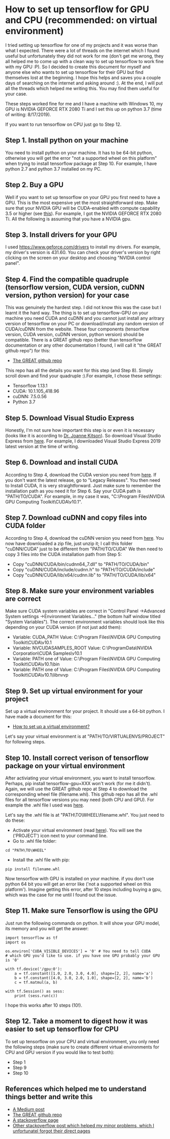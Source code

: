 # How to set up tensorflow for GPU and CPU (recommended: on virtual environment)
I tried setting up tensorflow for one of my projects and it was worse than what I expected. There were a lot of threads on the internet which I found useful but unfortunately they did not work for me (don't get me wrong, they all helped me to come up with a clean way to set up tensorflow to work fine with my GPU :P). So I decided to create this document for myself and anyone else who wants to set up tensorflow for their GPU but find themselves lost at the beginning. I hope this helps and saves you a couple days of searching on the internet and asking around :). At the end, I will put all the threads which helped me writing this. You may find them useful for your case.

These steps worked fine for me and I have a machine with Windows 10, my GPU is NVIDIA GEFORCE RTX 2080 Ti and I set this up on python 3.7 (time of writing: 8/17/2019).

If you want to run tensorflow on CPU just go to Step 12.

## Step 1. Install python on your machine 
You need to install python on your machine. It has to be 64-bit python, otherwise you will get the error "not a supported wheel on this platform" when trying to install tensorflow package at Step 10. For example, I have python 2.7 and python 3.7 installed on my PC.

## Step 2. Buy a GPU
Well if you want to set up tensorflow on your GPU you first need to have a GPU. This is the most expensive yet the most straightforward step. Make sure that your NVIDIA GPU will be CUDA-enabled with compute capability 3.5 or higher (see [this](https://developer.nvidia.com/cuda-gpus)). For example, I got the NVIDIA GEFORCE RTX 2080 Ti. All the following is assuming that you have a NVIDIA gpu.

## Step 3. Install drivers for your GPU
I used https://www.geforce.com/drivers to install my drivers. For example, my driver's version is 431.60. You can check your driver's version by right clicking on the screen on your desktop and choosing "NVIDIA control panel".

## Step 4. Find the compatible quadruple (tensorflow version, CUDA version, cuDNN version, python version) for your case
This was genuinely the hardest step. I did not know this was the case but I learnt it the hard way. The thing is to set up tensorflow-GPU on your machine you need CUDA and cuDNN and you cannot just install any aritrary version of tensorflow on your PC or download/install any random version of CUDA/cuDNN from the website. These four components (tensorflow version, CUDA version, cuDNN version, python version) should be compatible. There is a GREAT github repo (better than tensorflow documentation or any other documentation I found, I will call it "the GREAT github repo") for this:
* [The GREAT github repo](https://github.com/fo40225/tensorflow-windows-wheel)

This repo has all the details you want for this step (and Step 8). Simply scroll down and find your quadruple :).For example, I chose these settings:

* Tensorflow 1.13.1
* CUDA: 10.1.105_418.96
* cuDNN: 7.5.0.56
* Python 3.7

## Step 5. Download Visual Studio Express
Honestly, I'm not sure how important this step is or even it is necessary (looks like it is according to [Dr. Joanne Kitson](https://towardsdatascience.com/installing-tensorflow-with-cuda-cudnn-and-gpu-support-on-windows-10-60693e46e781)). So download Visual Studio Express from [here](https://visualstudio.microsoft.com/vs/express/). For example, I downloaded Visual Studio Express 2019 latest version at the time of writing.

## Step 6. Download and install CUDA
According to Step 4, download the CUDA version you need from [here](https://developer.nvidia.com/cuda-downloads). If you don't want the latest release, go to "Legacy Releases". You then need to Install CUDA, it is very straightforward. Just make sure to remember the installation path as you need it for Step 6. Say your CUDA path is "PATH/TO/CUDA". For example, in my case it was, "C:\Program Files\NVIDIA GPU Computing Toolkit\CUDA\v10.1".

## Step 7. Download cuDNN and copy files into CUDA folder
According to Step 4, download the cuDNN version you need from [here](https://developer.nvidia.com/cudnn). You now have downloaded a zip file, just unzip it; I call this folder "cuDNN/CUDA" just to be different from "PATH/TO/CUDA" We then need to copy 3 files into the CUDA installation path from Step 5:

* Copy "cuDNN/CUDA/bin/cudnn64_7.dll" to "PATH/TO/CUDA/bin"
* Copy "cuDNN/CUDA/include/cudnn.h" to "PATH/TO/CUDA/include"
* Copy "cuDNN/CUDA/lib/x64/cudnn.lib" to "PATH/TO/CUDA/lib/x64"

## Step 8. Make sure your environment variables are correct
Make sure CUDA system variables are correct in "Control Panel ->Advanced System settings ->Environment Variables..." (the bottom half window titled "System Variables"). The correct environment variables should look like this depending on your CUDA version (if not just add them):

* Variable: CUDA_PATH   Value:  C:\Program Files\NVIDIA GPU Computing Toolkit\CUDA\v10.1
* Variable: NVCUDASAMPLES_ROOT   Value:  C:\ProgramData\NVIDIA Corporation\CUDA Samples\v10.1
* Variable: PATH   one of Value:  C:\Program Files\NVIDIA GPU Computing Toolkit\CUDA\v10.1\bin
* Variable: PATH   one of Value:  C:\Program Files\NVIDIA GPU Computing Toolkit\CUDA\v10.1\libnvvp

## Step 9. Set up virtual environment for your project
Set up a virtual environment for your project. It should use a 64-bit python. I have made a document for this:

* [How to set up a virtual environment?](https://github.com/SalarAbb/Set-up-virtualenv-for-python)

Let's say your virtual environment is at "PATH/TO/VIRTUALENVS/PROJECT" for following steps.

## Step 10. Install correct verison of tensorflow package on your virtual environment
After activiating your virtual environment, you want to install tensorflow. Perhaps, pip install tensorflow-gpu=XXX won't work (for me it didn't). Again, we will use the GREAT github repo at Step 4 to download the corresponding wheel file (filename.whl). This github repo has all the .whl files for all tensorflow versions you may need (both CPU and GPU). For example the .whl file I used was [here](https://github.com/fo40225/tensorflow-windows-wheel/tree/master/1.13.1/py37/GPU/cuda101cudnn75sse2).

Let's say the .whl file is at "PATH\TO\WHEEL\filename.whl". You just need to do these:

* Activate your virtual environment (read [here](https://github.com/SalarAbb/Set-up-virtualenv-for-python)). You will see the ('PROJECT') icon next to your command line.
* Go to .whl file folder:
```
cd "PATH\TO\WHEEL"
```
* Install the .whl file with pip:
```
pip install filename.whl
```
Now tensorflow with GPU is installed on your machine. if you don't use python 64 bit you will get an error like ('not a supported wheel on this platform'). Imagine getting this error, after 10 steps including buying a gpu, which was the case for me until I found out the issue.

## Step 11. Make sure Tensorflow is using the GPU
Just run the following commands on python. It will show your GPU model, its memory and you will get the answer:
```
import tensorflow as tf
import os

os.environ['CUDA_VISIBLE_DEVICES'] = '0' # You need to tell CUDA
# which GPU you'd like to use. if you have one GPU probably your GPU is '0'

with tf.device('/gpu:0'):
    a = tf.constant([1.0, 2.0, 3.0, 4.0], shape=[2, 2], name='a')
    b = tf.constant([4.0, 3.0, 2.0, 1.0], shape=[2, 2], name='b')
    c = tf.matmul(a, b)

with tf.Session() as sess:
    print (sess.run(c))
```
I hope this works after 10 steps (10!).

## Step 12. Take a moment to digest how it was easier to set up tensorflow for CPU
To set up tensorflow on your CPU and virtual environment, you only need the following steps (make sure to create different virtual environments for CPU and GPU version if you would like to test both):
* Step 1
* Step 9
* Step 10



## References which helped me to understand things better and write this
* [A Medium post](https://towardsdatascience.com/installing-tensorflow-with-cuda-cudnn-and-gpu-support-on-windows-10-60693e46e781)
* [The GREAT github repo](https://github.com/fo40225/tensorflow-windows-wheel)
* [A stackoverflow page](https://stackoverflow.com/questions/45316569/how-to-install-tensorflow-on-python-2-7-on-windows)
* [Other stackoverflow post which helped my minor problems, which I unfortunatel forgot their direct pages](https://stackoverflow.com)
